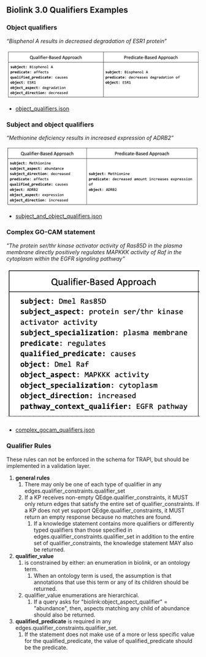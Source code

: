 ## Biolink 3.0 Qualifiers Examples

### Object qualifiers
_“Bisphenol A results in decreased degradation of ESR1 protein”_

![bisphenol](../images/bisphenolA.png)

* [object_qualifiers.json](object_qualifiers.json)

### Subject and object qualifiers
_“Methionine deficiency results in increased expression of ADRB2”_

![methionine](../images/methionine.png)

* [subject_and_object_qualifiers.json](subject_and_object_qualifiers.json)

### Complex GO-CAM statement
_"The protein ser/thr kinase activator activity of Ras85D in the plasma membrane directly positively regulates MAPKKK 
activity of Raf in the cytoplasm within the EGFR signaling pathway"_

![gocam](../images/gocam.png)

* [complex_gocam_qualifiers.json](complex_gocam_qualifiers.json)

### Qualifier Rules

These rules can not be enforced in the schema for TRAPI, but should be implemented in a validation layer.

1. __general rules__
   1. There may only be one of each type of qualifier in any edges.qualifier_constraints.qualifier_set
   2. If a KP receives non-empty QEdge.qualifier_constraints, it MUST only return edges that satisfy the entire set of 
   qualifier_constraints. If a KP does not yet support QEdge.qualifier_constraints, it MUST return an empty response 
   because no matches are found.
      1. If a knowledge statement contains more qualifiers or differently typed qualifiers than those specified in
      edges.qualifier_constraints.qualifier_set in addition to the entire set of qualifier_constraints, the knowledge 
      statement MAY also be returned.
2. __qualifier_value__  
   1. is constrained by either: an enumeration in biolink, or an ontology term.  
      1. When an ontology term is used, the assumption is that annotations that use this term or any of its children should be returned.
   2. qualifier_value enumerations are hierarchical.  
      1. If a query asks for "biolink:object_aspect_qualifier" = "abundance", 
      then, aspects matching any child of abundance should also be returned. 
3. __qualified_predicate__ is required in any edges.qualifier_constraints.qualifier_set.  
   1. If the statement does not
   make use of a more or less specific value for the qualified_predicate, the value of qualified_predicate should
   be the predicate.